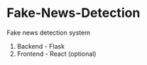 # Fake-News-Detection
Fake news detection system


1. Backend - Flask
2. Frontend - React (optional)
